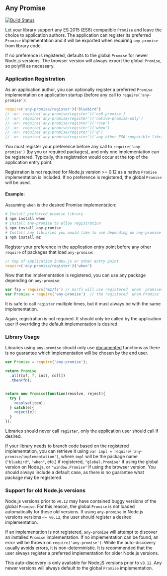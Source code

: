 ## Any Promise

[![Build Status](https://secure.travis-ci.org/kevinbeaty/any-promise.svg)](http://travis-ci.org/kevinbeaty/any-promise)

Let your library support any ES 2015 (ES6) compatible `Promise` and leave the choice to application authors. The application can register its preferred `Promise` implementation and it will be exported when requiring `any-promise` from library code.

If no preference is registered, defaults to the global `Promise` for newer Node.js versions. The browser version will always export the global `Promise`, so polyfill as necessary.

### Application Registration

As an application author, you can optionally register a preferred `Promise` implementation on application startup (before any call to `require('any-promise')`:

```javascript
require('any-promise/register')('bluebird')
// -or- require('any-promise/register')('es6-promise')
// -or- require('any-promise/register')('native-promise-only')
// -or- require('any-promise/register')('rsvp')
// -or- require('any-promise/register')('when')
// -or- require('any-promise/register')('q')
// -or- require('any-promise/register')('any other ES6 compatible library')
```

You must register your preference before any call to `require('any-promise')` (by you or required packages), and only one implementation can be registered. Typically, this registration would occur at the top of the application entry point.

Registration is not required for Node.js version >= 0.12 as a native `Promise` implementation is included. If no preference is registered, the global `Promise` will be used.

#### Example:

Assuming `when` is the desired Promise implementation:

```bash
# Install preferred promise library
$ npm install when
# Install any-promise to allow registration
$ npm install any-promise
# Install any libraries you would like to use depending on any-promise
$ npm install mz
```
Register your preference in the application entry point before any other `require` of packages that load `any-promise`:

```javascript
// top of application index.js or other entry point
require('any-promise/register')('when')
```

Now that the implementation is registered, you can use any package depending on `any-promise`:

```javascript
var fsp = require('mz/fs') // mz/fs will use registered `when` promises
var Promise = require('any-promise')  // the registered `when.Promise`
```

It is safe to call `register` multiple times, but it must always be with the same implementation.

Again, registration is not required. It should only be called by the application user if overriding the default implementation is desired.


### Library Usage

Libraries using `any-promise` should only use [documented](https://developer.mozilla.org/en-US/docs/Web/JavaScript/Reference/Global_Objects/Promise) functions as there is no guarantee which implementation will be chosen by the end user.

```javascript
var Promise = require('any-promise');

return Promise
  .all([xf, f, init, coll])
  .then(fn);


return new Promise(function(resolve, reject){
  try {
    resolve(item);
  } catch(e){
    reject(e);
  }
});

```

Libraries should never call `register`, only the application user should call if desired.

If your library needs to branch code based on the registered implementation, you can retrieve it using `var impl = require('any-promise/implementation')`, where `impl` will be the package name (`"bluebird"`, `"when"`, etc.) if registered, `"global.Promise"` if using the global version on Node.js, or `"window.Promise"` if using the browser version. You should always include a default case, as there is no guarantee what package may be registered.

### Support for old Node.js versions

Node.js versions prior to `v0.12` may have contained buggy versions of the global `Promise`. For this reason, the global `Promise` is not loaded automatically for these old versions.  If using `any-promise` in Node.js versions versions `<= v0.12`, the user should register a desired implementation.

If an implementation is not registered, `any-promise` will attempt to discover an installed `Promise` implementation.  If no implementation can be found, an error will be thrown on `require('any-promise')`.  While the auto-discovery usually avoids errors, it is non-deterministic. It is recommended that the user always register a preferred implementation for older Node.js versions.

This auto-discovery is only available for Node.jS versions prior to `v0.12`. Any newer versions will always default to the global `Promise` implementation.
